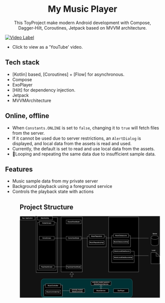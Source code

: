 <h1 align="center">My Music Player </h1>

<p align="center">  
 This ToyProject make modern Android development with Compose, Dagger-Hilt, Coroutines, Jetpack based on MVVM architecture.
</br>

[![Video Label](http://img.youtube.com/vi/36fbyUBBeXE/0.jpg)](https://youtu.be/36fbyUBBeXE)
- Click to view as a 'YouTube' video.

## Tech stack
- [Kotlin] based, [Coroutines] + [Flow]  for asynchronous.
- Compose
- ExoPlayer
- [Hilt] for dependency injection.
- Jetpack
- MVVMArchitecture

## Online, offline
- When `Constants.ONLINE` is set to `false`, changing it to `true` will fetch files from the server.
- If it cannot be used due to server restrictions, an `AlertDialog` is displayed, and local data from the assets is read and used.
- Currently, the default is set to read and use local data from the assets.
- Looping and repeating the same data due to insufficient sample data.


## Features

<ul>
 <li> Music sample data from my private server 
 <li> Background playback using a foreground service
 <li> Controls the playback state with actions
<ul>

 ## Project Structure
![Alt text](https://github.com/CodingBot000/MusicPlayer_Android/blob/main/MusicPlayerSample.drawio.png)



